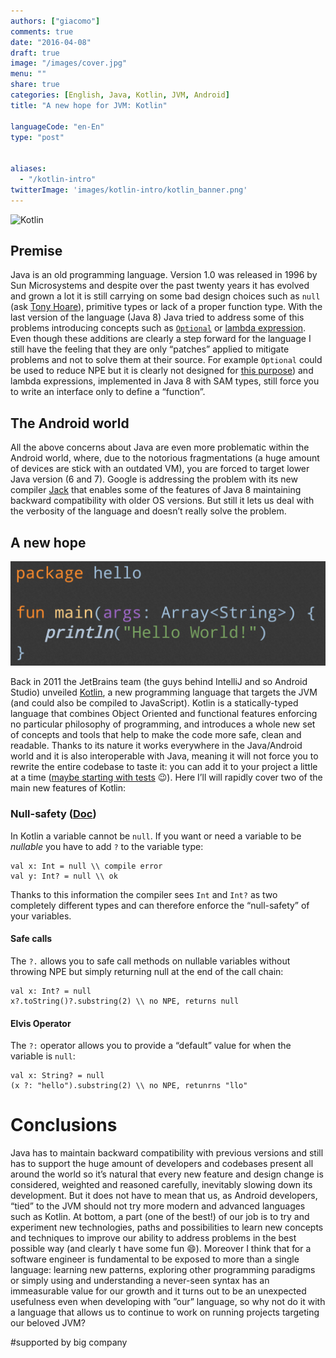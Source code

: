 ```yaml
---
authors: ["giacomo"]
comments: true
date: "2016-04-08"
draft: true
image: "/images/cover.jpg"
menu: ""
share: true
categories: [English, Java, Kotlin, JVM, Android]
title: "A new hope for JVM: Kotlin"

languageCode: "en-En"
type: "post"


aliases: 
  - "/kotlin-intro"
twitterImage: 'images/kotlin-intro/kotlin_banner.png'
---
```


![Kotlin](/images/kotlin-intro/kotlin_banner.jpg)

## Premise

Java is an old programming language. Version 1.0 was released in 1996 by Sun Microsystems and despite over the past twenty years it has evolved and grown a lot it is still carrying on some bad design choices such as `null` (ask [Tony Hoare](https://en.wikipedia.org/wiki/Tony_Hoare?section=3#Apologies_and_retractions)), primitive types or lack of a proper function type. With the last version of the language  (Java 8) Java tried to address some of this problems introducing concepts such as [`Optional`](https://docs.oracle.com/javase/8/docs/api/java/util/Optional.html) or [lambda expression](http://docs.oracle.com/javase/tutorial/java/javaOO/lambdaexpressions.html). Even though these additions are clearly  a step forward for the language I still have the feeling that they are only “patches” applied to mitigate problems and not to solve them at their source. For example `Optional` could be used to reduce NPE but it is clearly not designed for [this purpose](https://twitter.com/mariofusco/status/780770300178956289)) and lambda expressions, implemented in Java 8 with SAM types, still force you to write an interface only to define a “function”.

## The Android world

All the above concerns about Java are even more problematic within the Android world, where, due to the notorious fragmentations (a huge amount of devices are stick with an outdated VM), you are forced to target lower Java version (6 and 7).
Google is addressing the problem with its new compiler [Jack](https://source.android.com/source/jack.html) that enables some of the features of Java 8 maintaining backward compatibility with older OS versions. But still it lets us deal with the verbosity of the language and doesn’t really solve the problem.

## A new hope

![Kotlin Hello World!](/images/kotlin-intro/kotlin_helloworld.png)

Back in 2011 the JetBrains team (the guys behind IntelliJ and so Android Studio) unveiled [Kotlin](https://kotlinlang.org/), a new programming language that targets the JVM (and could also be compiled to JavaScript). 
Kotlin is a statically-typed language that combines Object Oriented and functional features enforcing no particular philosophy of programming, and introduces a whole new set of concepts and tools that help to make the code more safe, clean and readable. 
Thanks to its nature it works everywhere in the Java/Android world and it is also interoperable with Java, meaning it will not force you to rewrite the entire codebase to taste it: you can add it to your project a little at a time ([maybe starting with tests](https://medium.com/@sergii/using-kotlin-for-tests-in-android-6d4a0c818776#.lyvd3h43x) 😉).
Here I’ll will rapidly cover two of the main new features of Kotlin:


### Null-safety ([Doc](http://kotlinlang.org/docs/reference/null-safety.html))
In Kotlin a variable cannot be `null`. If you want or need a variable to be *nullable* you have to add `?` to the variable type:
```
val x: Int = null \\ compile error
val y: Int? = null \\ ok
```
Thanks to this information the compiler sees `Int` and `Int?` as two completely different types and can therefore enforce the “null-safety” of your variables.
#### Safe calls
The `?.` allows you to safe call methods on nullable variables without throwing NPE but simply returning null at the end of the  call chain:
```
val x: Int? = null
x?.toString()?.substring(2) \\ no NPE, returns null
```
#### Elvis Operator
The `?:` operator allows you to provide a “default” value for when the variable is `null`:
```
val x: String? = null
(x ?: "hello").substring(2) \\ no NPE, retunrns "llo"
```


### 

# Conclusions

Java has to maintain backward compatibility with previous versions and still has to support the huge amount of developers and codebases present all around the world so it’s natural that every new feature and design change is considered, weighted and reasoned carefully, inevitably slowing down its development. But it does not have to mean that us, as Android developers, “tied” to the JVM should not try more modern and advanced languages such as Kotlin. At bottom, a part (one of the best!) of our job is to try and experiment new technologies, paths and possibilities to learn new concepts and techniques to improve our ability to address problems in the best possible way (and clearly t have some fun 😄). 
Moreover I think that for a software engineer is fundamental to be exposed to more than a single language: learning new patterns, exploring other programming paradigms or simply using and understanding a never-seen syntax has an immeasurable value for our growth and it turns out to be an unexpected usefulness even when developing with ”our” language, so why not do it with a language that allows us to continue to work on running projects targeting our beloved JVM?

#supported by big company
